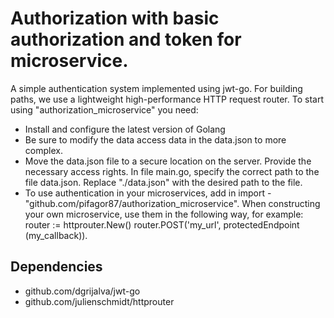 # Authorization with basic authorization and token for microservice.
A simple authentication system implemented using jwt-go.
For building paths, we use a lightweight high-performance HTTP request router.
To start using "authorization_microservice" you need:
* Install and configure the latest version of Golang
* Be sure to modify the data access data in the data.json to more complex.
* Move the data.json file to a secure location on the server. Provide the necessary access rights.
In file main.go, specify the correct path to the file data.json. Replace "./data.json" with the desired path to the file.
* To use authentication in your microservices, add in import - "github.com/pifagor87/authorization_microservice".
When constructing your own microservice, use them in the following way, for example:
  router := httprouter.New()
  router.POST('my_url', protectedEndpoint (my_callback)).

## Dependencies
* github.com/dgrijalva/jwt-go
* github.com/julienschmidt/httprouter